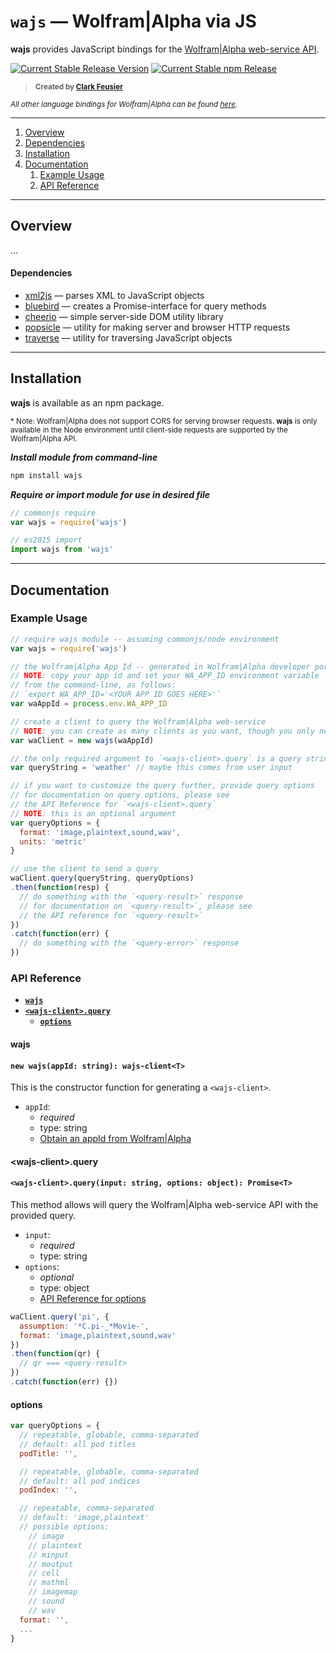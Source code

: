 # `wajs` &mdash; Wolfram|Alpha via JS

**wajs** provides JavaScript bindings for the [Wolfram|Alpha web-service API](http://products.wolframalpha.com/api/).

[ ![Current Stable Release Version](https://img.shields.io/badge/version-0.0.13-blue.svg)](https://github.com/cfeusier/wolfram-alpha-api-js/releases)
[ ![Current Stable npm Release](https://img.shields.io/badge/npm-install%20wajs-lightgrey.svg)](https://www.npmjs.com/package/wajs)

> <sub>__Created by [Clark Feusier](http://clarkfeusier.com/pages/about)__</sub>

<sub>_All other language bindings for Wolfram|Alpha can be found [here](http://products.wolframalpha.com/api/libraries.html)._</sub>

---

1. [Overview](#overview)
1. [Dependencies](#dependencies)
1. [Installation](#installation)
1. [Documentation](#documentation)
    1. [Example Usage](#example-usage)
    1. [API Reference](#api-reference)

<!--
1. [Roadmap](#roadmap)
1. [Contributing](#contributing-to-jkif-parser)
1. [Development Requirements](#development-requirements)
    1. [Installing Dependencies](#installing-dependencies)
    1. [Running Tests](#running-tests)
1. [License](#license)
1. [Appendix](#appendix) -->

---
## Overview

...

#### Dependencies

- [xml2js](https://github.com/Leonidas-from-XIV/node-xml2js) &mdash; parses XML to JavaScript objects
- [bluebird](https://github.com/petkaantonov/bluebird) &mdash; creates a Promise-interface for query methods
- [cheerio](https://github.com/cheeriojs/cheerio) &mdash; simple server-side DOM utility library
- [popsicle](https://github.com/blakeembrey/popsicle) &mdash; utility for making server and browser HTTP requests
- [traverse](https://github.com/substack/js-traverse) &mdash; utility for traversing JavaScript objects

---

## Installation

**wajs** is available as an npm package.

<sub>* Note: Wolfram|Alpha does not support CORS for serving browser requests. <strong>wajs</strong> is only available in the Node environment until client-side requests are supported by the Wolfram|Alpha API.</sub>

***Install module from command-line***

```sh
npm install wajs
```

***Require or import module for use in desired file***

```js
// commonjs require
var wajs = require('wajs')
```

```js
// es2015 import
import wajs from 'wajs'
```

---

## Documentation

### Example Usage

```js
// require wajs module -- assuming commonjs/node environment
var wajs = require('wajs')

// the Wolfram|Alpha App Id -- generated in Wolfram|Alpha developer portal
// NOTE: copy your app id and set your WA_APP_ID environment variable
// from the command-line, as follows:
// `export WA_APP_ID='<YOUR APP ID GOES HERE>'`
var waAppId = process.env.WA_APP_ID

// create a client to query the Wolfram|Alpha web-service
// NOTE: you can create as many clients as you want, though you only need one
var waClient = new wajs(waAppId)

// the only required argument to `<wajs-client>.query` is a query string
var queryString = 'weather' // maybe this comes from user input

// if you want to customize the query further, provide query options
// for documentation on query options, please see
// the API Reference for `<wajs-client>.query`
// NOTE: this is an optional argument
var queryOptions = {
  format: 'image,plaintext,sound,wav',
  units: 'metric'
}

// use the client to send a query
waClient.query(queryString, queryOptions)
.then(function(resp) {
  // do something with the `<query-result>` response
  // for documentation on `<query-result>`, please see
  // the API reference for `<query-result>`
})
.catch(function(err) {
  // do something with the `<query-error>` response
})
```

### API Reference

- [**`wajs`**](#wajs)
- [**`<wajs-client>.query`**](#query)
  - [**`options`**](#options)

#### wajs

#### `new wajs(appId: string): wajs-client<T>`

This is the constructor function for generating a `<wajs-client>`.

- `appId`:
  - *required*
  - type: string
  - [Obtain an appId from Wolfram|Alpha](http://products.wolframalpha.com/api/)

#### \<wajs-client>.query

#### `<wajs-client>.query(input: string, options: object): Promise<T>`

This method allows will query the Wolfram|Alpha web-service API with the provided query.

- `input`:
  - *required*
  - type: string
- `options`:
  - _optional_
  - type: object
  - [API Reference for options](#options)

```js
waClient.query('pi', {
  assumption: '*C.pi-_*Movie-',
  format: 'image,plaintext,sound,wav'
})
.then(function(qr) {
  // qr === <query-result>
})
.catch(function(err) {})
```

#### options

```js
var queryOptions = {
  // repeatable, globable, comma-separated
  // default: all pod titles
  podTitle: '',

  // repeatable, globable, comma-separated
  // default: all pod indices
  podIndex: '',

  // repeatable, comma-separated
  // default: 'image,plaintext'
  // possible options:
    // image
    // plaintext
    // minput
    // moutput
    // cell
    // mathml
    // imagemap
    // sound
    // wav
  format: '',
  ...
}
```

<!--


  // includePodId: ['*'], // || '*'
  // excludePodId: ['Number Line', '*n'] || '*'
  // scanner: ['MathematicalFunctionData', 'Numeric'] || '*'
  // async: true
  // ip: '73.223.60.171',
  // location: 'CA',
  // coordinates: '40.42,-3.71',
  // assumption: '*C.pi-_*Character-',
  // podState: 'AlternativeRepresentations:MathematicalFunctionIdentityData__More'
  // units: 'metric' // || 'nonmetric'
  // width: '200', // (500)
  // maxWidth: '', // (500)
  // plotWidth: '200', // (200)
  // magnitude: '4.0', // (1.0)

#### parseFile

#### `parseFile(filePath: string, cb: function): void`

Asynchronously parses a file of SUO-KIF into an Abstract Syntax Tree represented by a JavaScript `KIFNode`, which is then passed to the callback function on invocation.

The callback function will receive two arguments &mdash; an `error` and a `KIFNode` (an AST of the parsed file). The `error` will be null if the parsing was successful.

```js
Parser.parseFile('filePathToSomeSUOKIF', function(error, kifNode) {
  if (!error) {
    // do something with the kifNode AST
  }
});
```

**N.B.** &mdash; this is a side-effect function, which returns `undefined`.

#### parseFileP

#### `parseFileP(filePath: string): Promise<T>`

Asynchronously parses a file of SUO-KIF into an Abstract Syntax Tree represented by a JavaScript `KIFNode`, which is then used as the resolution of the `parseFileP` promise.

To access the output of the parsing, register a `then` handler on the promise.

If the parsing fails, the error can be handled by registering a `catch` handler on the promise.

```js
Parser.parseFileP('filePathToSomeSUOKIF').then(function(kifNode) {
  // do something with the kifNode AST
}).catch(function(error) {
  // do something with the error if the parsing fails
});
```

#### writeParsedToFile

#### `writeParsedToFile(filePath: string, parsed: KIFNode, cb: function): void`

Asynchronously writes *parsed* SUO-KIF to a file, invoking the supplied callback function with the results of the write operation.

The callback function will receive one argument &mdash; an `error`. The `error` will be null if the parsing was successful.

```js
var kifString = '(exists (?FIDDLE ?CLARK)
                    (and
                      (instance ?FIDDLE Dog)
                      (loves ?FIDDLE ?CLARK)))';
var parsed = Parser.parse(kifString);

Parser.writeParsedToFile('filePath', parsed, function(error) {
  if (!error) {
    // your file should now have the AST in JSON format
  }
});
```

**N.B.** &mdash; this is a side-effect function, which returns `undefined`.

#### writeParsedToFileP

#### `writeParsedToFileP(filePath: string, parsed: KIFNode): Promise<T>`

Asynchronously writes *parsed* SUO-KIF to a file, returning a promise.

If the write operation is successful, then the promise value will resolve as `null`. If the write operation fails, you can register a `catch` handler function to receive the `error` from the promise resolution.

```js
var kifString = '(exists (?FIDDLE ?CLARK)
                    (and
                      (instance ?FIDDLE Dog)
                      (loves ?FIDDLE ?CLARK)))';
var parsed = Parser.parse(kifString);

Parser.writeParsedToFileP('filePath', parsed).catch(function(error) {
  // handle the error
  // if this is not run, the parsed was written to the file successfully
});
```

---

## Roadmap

The future of jKif Parser is managed through this repository's **Issues** &mdash; [view the roadmap here](https://github.com/jkif/parser/issues).

## Contributing to jKif Parser

We welcome contributions, but please read our [contribution guidelines](CONTRIBUTING.md) before submitting your work. The development requirements and instructions are below.

## Development Requirements

- Node 0.10.x
- npm 2.x.x
- Mocha
- Chai
- Jison
- Bluebird
- JSONFile

### Installing Dependencies

Install Node (bundled with npm) using [Homebrew](http://brew.sh/):

```sh
brew install node
```

Install project and development dependencies using npm:

```sh
npm install
```

### Running Tests

After installing the above dependencies, tests can be run using the following command:

```sh
npm test
```

## License

jKif Parser - Lexical Analysis and Parsing of SUO-KIF into JavaScript Objects

Copyright (C) 2015 Clark Feusier <cfeusier@gmail.com> - All Rights Reserved

Permission is hereby granted, free of charge, to any person obtaining a copy of this software and associated documentation files (the "Software"), to deal in the Software without restriction, including without limitation the rights to use, copy, modify, merge, publish, distribute, sublicense, and/or sell copies of the Software, and to permit persons to whom the Software is furnished to do so, subject to the following conditions:

The above copyright notice and this permission notice shall be included in all copies or substantial portions of the Software.

THE SOFTWARE IS PROVIDED "AS IS", WITHOUT WARRANTY OF ANY KIND, EXPRESS OR IMPLIED, INCLUDING BUT NOT LIMITED TO THE WARRANTIES OF MERCHANTABILITY, FITNESS FOR A PARTICULAR PURPOSE AND NONINFRINGEMENT. IN NO EVENT SHALL THE AUTHORS OR COPYRIGHT HOLDERS BE LIABLE FOR ANY CLAIM, DAMAGES OR OTHER LIABILITY, WHETHER IN AN ACTION OF CONTRACT, TORT OR OTHERWISE, ARISING FROM, OUT OF OR IN CONNECTION WITH THE SOFTWARE OR THE USE OR OTHER DEALINGS IN THE SOFTWARE.

---

## Appendix

#### SUO-KIF

[SUO-KIF] [1] was derived from [KIF] [2] by [Adam Pease] [3] and [Ian Niles] [4] for the construction of [SUMO] [5]. KIF, the Knowledge Interchange Format, is an Erlang-based language used for the formal representation and interchange of knowledge. KIF and SUO-KIF have **declarative semantics** and are **logically complete**, contra languages like *Prolog* and *SQL*. SUO-KIF was designed primarily for the ***authoring*** of knowledge, which makes it more amenable to ontology design than vanilla KIF.

[1]: http://sigmakee.cvs.sourceforge.net/viewvc/sigmakee/sigma/suo-kif.pdf "SUO-KIF"
[2]: https://www.cs.auckland.ac.nz/courses/compsci367s2c/resources/kif.pdf "KIF"
[3]: http://www.adampease.org/professional/ "Adam Pease"
[4]: https://www.linkedin.com/pub/ian-niles/2/1b6/a69 "Ian Niles"
[5]: http://www.adampease.org/OP/ "SUMO"

#### Ontologies and SUMO

The market-wide move, from the *informal* taxonomies of the 'semantic web' to the *formal* ontologies of the new 'cognitive web', is a strong indicator &mdash; even small sets of axiomatized knowledge are more powerful than large bodies of informally structured data.

**Why?** Formal knowledge can be used to generate new knowledge; informal specifications can do no such thing because there is a possibility for inconsistency in the specifications. If we can provide a consistent semantics to our concepts and data, then meanings are not dependent on a particular inference implementation &mdash; enter **maching learning**.

If formal knowledge is good, than open formal knowledge is better, and more open formal knowledge is best. This is the reasoning that led me to choose SUO-KIF as the origin language for the **jKif Parser**.

The largest formal public ontology in existence today, the **Suggested Upper Merged Ontology** (SUMO), is written in SUO-KIF. SUMO is the *only* formal ontology to be mapped to the complete WordNet lexicon. SUMO, and its domain-specific ontologies, consists of over 25,000 terms and more than 80,000 axioms. SUMO has been merged with millions of instance facts from YAGO (Wikipedia). Finally, SUMO is free and owned by the IEEE.

I want to get SUMO into the hands of the world's engineers &mdash; JavaScript seemed like a logical choice for a target language on top of which to expose an API for querying and manipulating SUO-KIF (the next library jKif will release).

#### Jison and Parser Generators

[**Jison**](http://zaach.github.io/jison/docs/) is a JavaScript parser generator, based closely on the famous Yacc and Bison. Jison also includes a lexical analyzer that is very similar to Lex/Flex. Jison is probably most well-known for its use in generation of the parsers used in the CoffeeScript and handlebars.js compilers.

Jison, like most parser generators, takes a lexical scanner and [**context-free grammar**](http://en.wikipedia.org/wiki/Context-free_grammar) as input, and spits out a parser that can be used to parse the langauge described by the input grammar.

The generated parser algorithm is an LALR(1) **shift-reduce** algorithm &mdash; shifting tokens onto a parse stack until a rule is recognized, at which point the matching tokens are reduced to the result of a combination action described by the matched rule. This is a **bottom-up** approach to parsing, keeping a single look-ahead token, as described [here](http://dinosaur.compilertools.net/bison/bison_8.html#SEC68).

#### [Back to Top](#) -->